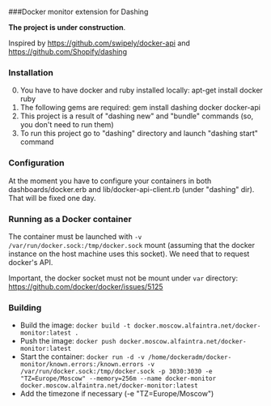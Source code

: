 ###Docker monitor extension for Dashing

**The project is under construction**.

Inspired by https://github.com/swipely/docker-api and https://github.com/Shopify/dashing

### Installation
0. You have to have docker and ruby installed locally: apt-get install docker ruby
1. The following gems are required: gem install dashing docker docker-api
2. This project is a result of "dashing new" and "bundle" commands (so, you don't need to run them)
3. To run this project go to "dashing" directory and launch "dashing start" command

### Configuration
At the moment you have to configure your containers in both dashboards/docker.erb
and lib/docker-api-client.rb (under "dashing" dir). That will be fixed one day.

### Running as a Docker container
The container must be launched with `-v /var/run/docker.sock:/tmp/docker.sock`
mount (assuming that the docker instance on the host machine uses this socket).
We need that to request docker's API.

Important, the docker socket must not be mount under `var` directory: https://github.com/docker/docker/issues/5125

### Building
* Build the image: `docker build -t docker.moscow.alfaintra.net/docker-monitor:latest .`
* Push the image: `docker push docker.moscow.alfaintra.net/docker-monitor:latest`
* Start the container: `docker run -d -v /home/dockeradm/docker-monitor/known.errors:/known.errors -v /var/run/docker.sock:/tmp/docker.sock -p 3030:3030 -e "TZ=Europe/Moscow" --memory=256m --name docker-monitor docker.moscow.alfaintra.net/docker-monitor:latest`
* Add the timezone if necessary (-e "TZ=Europe/Moscow")
